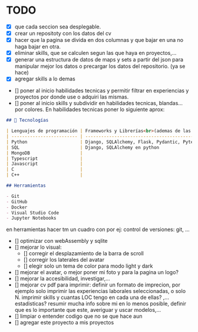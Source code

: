 # TODO

- [x] que cada seccion sea desplegable.
- [x] crear un repositoty con los datos del cv
- [x] hacer que la pagina se divida en dos columnas y que bajar en una no haga bajar en otra.
- [x] eliminar skills, que se calculen segun las que haya en proyectos,...
- [x] generar una estructura de datos de maps y sets a partir del json para manipular mejor los datos o precargar los datos del repositorio. (ya se hace)
- [x] agregar skills a lo demas
- [] poner al inicio habilidades tecnicas y permitir filtrar en experiencias y proyectos por donde use o adquiri las mismas.
- [] poner al inicio skills y subdividir en habilidades tecnicas, blandas... por colores. En habilidades tecnicas poner lo siguiente aprox:

```markdown
## 🚀 Tecnologías

| Lenguajes de programación | Frameworks y Librerías<br>(ademas de las estandar)   |
| ------------------------- | ---------------------------------------------------- |
| Python                    | Django, SQLAlchemy, Flask, Pydantic, Pytest, FastAPI |
| SQL                       | Django, SQLAlchemy en python                         |
| MongoDB                   |                                                      |
| Typescript                |                                                      |
| Javascript                |                                                      |
| C                         |                                                      |
| C++                       |                                                      |

## Herramientas

- Git
- GitHub
- Docker
- Visual Studio Code
- Jupyter Notebooks
```

en herramientas hacer tm un cuadro con por ej:
control de versiones: git, ...

- [] optimizar con webAssembly y sqlite
- [] mejorar lo visual:
  - [] corregir el desplazamiento de la barra de scroll
  - [] corregir los laterales del avatar
  - [] elegir solo un tema de color para modo light y dark
- [] mejorar el avatar, o mejor poner mi foto y para la pagina un logo?
- [] mejorar la accesibilidad, investigar,...
- [] mejorar cv pdf para imprimir: definir un formato de imprecion, por ejemplo solo imprimir las experiencias laborales seleccionadas, o solo N. imprimir skills y cuantas LOC tengo en cada una de ellas? ,... estadisticas? resumir mucha info sobre mi en lo menos posible, definir que es lo importante que este, averiguar y uscar modelos,...
- [] limpiar o entender codigo que no se que hace aun
- [] agregar este proyecto a mis proyectos
